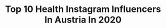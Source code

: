 ---
title: Top 10 Health Instagram Influencers In Austria In 2020
description: >-
  Find top health Instagram influencers in Austria in 2020. Most popular hashtags: #happysunday #stayathome #quarantine #cleaneating.
platform: Instagram
profiles:
  - username: "_there_s_a"
    fullname: >-
      🌸 Theresa 🌸
    location: "Austria"
    followers: 36634
    engagement: 881
    commentsToLikes: 0.048859
    id: ckap825ommhx50i78oz7gdsin
    verified: false
    hashtags: "#greatgains"
  - username: "growingannanas"
    fullname: >-
      ANNA | HOME & HIIT WORKOUTS
    location: "Austria"
    followers: 145774
    engagement: 427
    commentsToLikes: 0.027385
    id: ck5hmt3r6mkog0i11zfceiqe3
    verified: false
    hashtags: "#transformation, #veggie, #newweek, #workout"
  - username: "dielaulis"
    fullname: >-
      Lisa & Laurin
    location: "Austria"
    followers: 12561
    engagement: 637
    commentsToLikes: 0.064529
    id: ck5zxmy0s8b5g0i14n4lhksd4
    verified: false
    hashtags: "#makeslovegrow, #meditation, #namaste, #yoga"
  - username: "lisakuschka"
    fullname: >-
      LISA 👩‍🦳🌸
    location: "Austria"
    followers: 153599
    engagement: 606
    commentsToLikes: 0.034089
    id: ck5zri0cywm830i14bg1tdqrw
    verified: false
    hashtags: "#hotpants, #citywalk, #fashionlover, #happyday"
  - username: "elisasophiayoga"
    fullname: >-
      𝗘𝗟𝗜𝗦𝗔 𝗦𝗢𝗣𝗛𝗜𝗔 𝗬𝗢𝗚𝗔
    location: "Austria"
    followers: 15611
    engagement: 506
    commentsToLikes: 0.047585
    id: ckaotk4oowa480i78x4df4njz
    verified: false
    hashtags: "#onlineyoga, #betruetoyou, #happyvalentine, #behumble"
  - username: "jolie_janine"
    fullname: >-
      fashion |fitness |food
    location: "Austria"
    followers: 82651
    engagement: 226
    commentsToLikes: 0.027678
    id: ckaoxrw55egwb0i786dr6d23f
    verified: false
    hashtags: "#igersaustria, #nails, #styleinspo, #ootdshare"
  - username: "laraselina"
    fullname: >-
      LARA | LIFE & POSITIVITY
    location: "Austria"
    followers: 44208
    engagement: 896
    commentsToLikes: 0.015813
    id: ck8tdae412jqv0j78vgdje576
    verified: false
    hashtags: "#fitfood, #mindsetquotes, #vegan, #yogaposes"
  - username: "betti_licious"
    fullname: >-
      Bettina | Foodie
    location: "Austria"
    followers: 2351
    engagement: 2816
    commentsToLikes: 0.420370
    id: ck8syaoc1kak70j78je5k6lp7
    verified: false
    hashtags: "#blackbeans, #gewinnspielzeit, #homemadebuns, #toastlife"
  - username: "virginia.rox"
    fullname: >-
      FITNESS | CONSCIOUSNESS | LOVE
    location: "Austria"
    followers: 43459
    engagement: 351
    commentsToLikes: 0.035604
    id: ck6ui8b8udn0n0j718tccz8d4
    verified: false
    hashtags: "#dontworry, #sunshine, #stayathome, #humanity"
  - username: "fabi.jojo"
    fullname: >-
      Fabian & Johanna
    location: "Austria"
    followers: 27964
    engagement: 652
    commentsToLikes: 0.109705
    id: ckapc3tq02ct10i78n7vlli6m
    verified: false
    hashtags: "#selfcarematters, #youareenough, #saveouroceans, #zuhausebleiben"
---